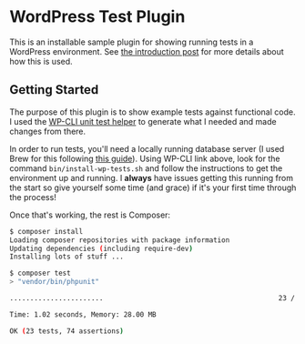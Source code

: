 # WordPress Test Plugin

This is an installable sample plugin for showing running tests in a WordPress environment. See [the introduction post](https://www.joshcanhelp.com/wordpress-unit-testing-techniques/) for more details about how this is used.

## Getting Started

The purpose of this plugin is to show example tests against functional code. I used the [WP-CLI unit test helper](https://make.wordpress.org/cli/handbook/misc/plugin-unit-tests/) to generate what I needed and made changes from there. 

In order to run tests, you'll need a locally running database server (I used Brew for this following [this guide](https://getgrav.org/blog/macos-catalina-apache-mysql-vhost-apc)). Using WP-CLI link above, look for the command `bin/install-wp-tests.sh` and follow the instructions to get the environment up and running. I **always** have issues getting this running from the start so give yourself some time (and grace) if it's your first time through the process!

Once that's working, the rest is Composer:

```bash
$ composer install
Loading composer repositories with package information
Updating dependencies (including require-dev)
Installing lots of stuff ...

$ composer test
> "vendor/bin/phpunit"

.......................                                           23 / 23 (100%)

Time: 1.02 seconds, Memory: 28.00 MB

OK (23 tests, 74 assertions)
```
